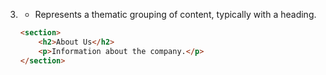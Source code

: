 3. **<section>**
   - Represents a thematic grouping of content, typically with a heading.
   ```html
   <section>
       <h2>About Us</h2>
       <p>Information about the company.</p>
   </section>
   ```